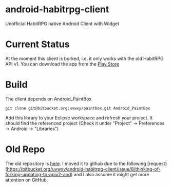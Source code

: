 android-habitrpg-client
=======================

Unofficial HabitRPG native Android Client with Widget

# Current Status

At the moment this client is borked, i.e. it only works with the old HabitRPG API v1.
You can download the app from the [Play Store](https://play.google.com/store/apps/details?id=de.uvwxy.habitrpg)

# Build

The client depends on Android_PaintBox

```
git clone git@bitbucket.org:uvwxy/paintbox.git Android_PaintBox
```

Add this library to your Eclipse workspace and refresh your project. It should find the referenced project (Check it under "Project" -> Preferences -> Android -> "Libraries")

# Old Repo

The old repository is [here](https://bitbucket.org/uvwxy/android-habitrpg-client/).
I moved it to github due to the following [request}(https://bitbucket.org/uvwxy/android-habitrpg-client/issue/8/thinking-of-forking-updating-to-apiv2-and)
and I also assume it might get more attention on GitHub.
